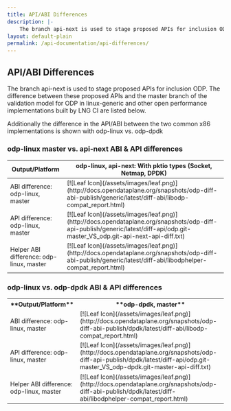```yaml
---
title: API/ABI Differences
description: |-
    The branch api-next is used to stage proposed APIs for inclusion ODP. The difference between these proposed APIs and the master branch of the validation model for ODP in linux-generic and other open performance implementations built by LNG CI are listed below.
layout: default-plain
permalink: /api-documentation/api-differences/
---
```

## API/ABI Differences

The branch api-next is used to stage proposed APIs for inclusion ODP. The difference between these proposed APIs and the master branch of the validation model for ODP in linux-generic and other open performance implementations built by LNG CI are listed below.

Additionally the difference in the API/ABI between the two common x86 implementations is shown with odp-linux vs. odp-dpdk


### odp-linux master vs. api-next ABI & API differences

<div class="responsive-table">

<table id="TABLE_14">

<thead id="THEAD_15">

<tr id="TR_16">

<th id="TH_17">Output/Platform</th>

<th id="TH_18">odp-linux, api-next: With pktio types  
(Socket, Netmap, DPDK)</th>

</tr>

</thead>

<tbody id="TBODY_20">

<tr id="TR_21">

<td id="TD_22">ABI difference: odp-linux, master</td>

<td id="TD_23"  markdown="1">
[![Leaf Icon](/assets/images/leaf.png)](http://docs.opendataplane.org/snapshots/odp-diff-abi-publish/generic/latest/diff-abi/libodp-compat_report.html)
</td>

</tr>

<tr id="TR_28">

<td id="TD_29">API difference: odp-linux, master</td>

<td id="TD_30"  markdown="1">
[![Leaf Icon](/assets/images/leaf.png)](http://docs.opendataplane.org/snapshots/odp-diff-api-publish/generic/latest/diff-api/odp.git-master_VS_odp.git-api-next-api-diff.txt)
</td>

</tr>

<tr id="TR_35">

<td id="TD_36">Helper ABI difference: odp-linux, master</td>

<td id="TD_37"  markdown="1">
[![Leaf Icon](/assets/images/leaf.png)](http://docs.opendataplane.org/snapshots/odp-diff-abi-publish/generic/latest/diff-abi/libodphelper-compat_report.html)
</td>

</tr>
</tbody>
</table>
</div>

### odp-linux vs. odp-dpdk ABI & API differences

<div class="responsive-table">
<table id="TABLE_45">

<tbody id="TBODY_46">

<tr id="TR_47">

<th id="TH_48" markdown="1">
**Output/Platform**
</th>

<th id="TH_50" markdown="1">
**odp-dpdk, master**
</th>

</tr>

<tr id="TR_52">

<td id="TD_53">ABI difference: odp-linux, master</td>

<td id="TD_54" markdown="1">
[![Leaf Icon](/assets/images/leaf.png)](http://docs.opendataplane.org/snapshots/odp-diff-abi-publish/dpdk/latest/diff-abi/libodp-compat_report.html)
</td>

</tr>

<tr id="TR_59">

<td id="TD_60">API difference: odp-linux, master</td>

<td id="TD_61" markdown="1">
[![Leaf Icon](/assets/images/leaf.png)](http://docs.opendataplane.org/snapshots/odp-diff-api-publish/dpdk/latest/diff-api/odp.git-master_VS_odp-dpdk.git-master-api-diff.txt)
</td>
</tr>

<tr id="TR_66">

<td id="TD_67">Helper ABI difference: odp-linux, master</td>

<td id="TD_68" markdown="1">
[![Leaf Icon](/assets/images/leaf.png)](http://docs.opendataplane.org/snapshots/odp-diff-abi-publish/dpdk/latest/diff-abi/libodphelper-compat_report.html)
</td>

</tr>

</tbody>

</table>
